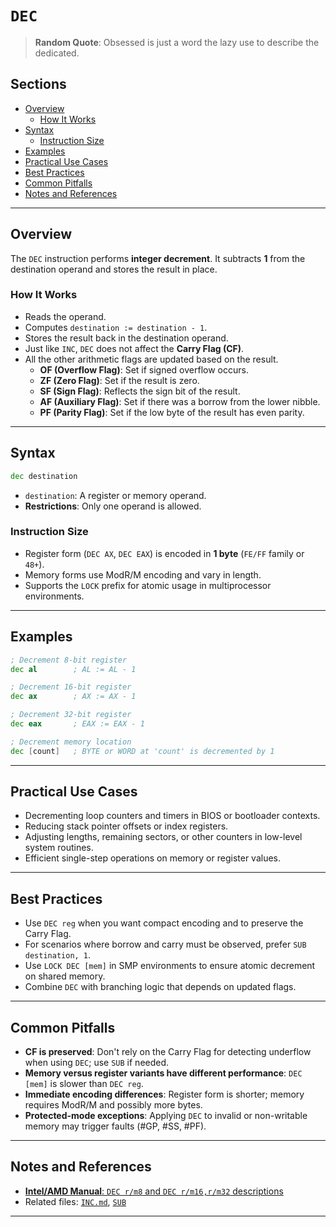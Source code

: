 # `DEC`

> **Random Quote**: Obsessed is just a word the lazy use to describe the dedicated.

## Sections

+ [Overview](#overview)
    - [How It Works](#how-it-works)
+ [Syntax](#syntax)
    - [Instruction Size](#instruction-size)
+ [Examples](#examples)
+ [Practical Use Cases](#practical-use-cases)
+ [Best Practices](#best-practices)
+ [Common Pitfalls](#common-pitfalls)
+ [Notes and References](#notes-and-references)

---

## Overview

The `DEC` instruction performs **integer decrement**. It subtracts **1** from the destination operand and stores the result in place.

### How It Works

+ Reads the operand.
+ Computes `destination := destination - 1`.
+ Stores the result back in the destination operand.
+ Just like `INC`, `DEC` does not affect the **Carry Flag (CF)**.
+ All the other arithmetic flags are updated based on the result.
    - **OF (Overflow Flag)**: Set if signed overflow occurs.
    - **ZF (Zero Flag)**: Set if the result is zero.
    - **SF (Sign Flag)**: Reflects the sign bit of the result.
    - **AF (Auxiliary Flag)**: Set if there was a borrow from the lower nibble.
    - **PF (Parity Flag)**: Set if the low byte of the result has even parity.

---

## Syntax

```asm
dec destination
```

+ `destination`: A register or memory operand.
+ **Restrictions**: Only one operand is allowed.

### Instruction Size

+ Register form (`DEC AX`, `DEC EAX`) is encoded in **1 byte** (`FE/FF` family or `48+`).
+ Memory forms use ModR/M encoding and vary in length.
+ Supports the `LOCK` prefix for atomic usage in multiprocessor environments.

---

## Examples

```asm
; Decrement 8-bit register
dec al        ; AL := AL - 1

; Decrement 16-bit register
dec ax        ; AX := AX - 1

; Decrement 32-bit register
dec eax       ; EAX := EAX - 1

; Decrement memory location
dec [count]   ; BYTE or WORD at 'count' is decremented by 1
```

---

## Practical Use Cases

+ Decrementing loop counters and timers in BIOS or bootloader contexts.
+ Reducing stack pointer offsets or index registers.
+ Adjusting lengths, remaining sectors, or other counters in low-level system routines.
+ Efficient single-step operations on memory or register values.

---

## Best Practices

+ Use `DEC reg` when you want compact encoding and to preserve the Carry Flag.
+ For scenarios where borrow and carry must be observed, prefer `SUB destination, 1`.
+ Use `LOCK DEC [mem]` in SMP environments to ensure atomic decrement on shared memory.
+ Combine `DEC` with branching logic that depends on updated flags.

---

## Common Pitfalls

+ **CF is preserved**: Don't rely on the Carry Flag for detecting underflow when using `DEC`; use `SUB` if needed.
+ **Memory versus register variants have different performance**: `DEC [mem]` is slower than `DEC reg`.
+ **Immediate encoding differences**: Register form is shorter; memory requires ModR/M and possibly more bytes.
+ **Protected-mode exceptions**: Applying `DEC` to invalid or non-writable memory may trigger faults (#GP, #SS, #PF).

---

## Notes and References

+ [**Intel/AMD Manual**: `DEC r/m8` and `DEC r/m16,r/m32` descriptions](https://www.felixcloutier.com/x86/dec)
+ Related files: [`INC.md`](./inc.md), [`SUB`](./sub.md)

---
